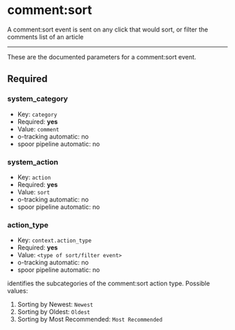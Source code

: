 # comment:sort

A comment:sort event is sent on any click that would sort, or filter the comments list of an article

---------

These are the documented parameters for a comment:sort event.

## Required

### system_category

- Key: `category`
- Required: **yes**
- Value: `comment`
- o-tracking automatic: no
- spoor pipeline automatic: no




### system_action

- Key: `action`
- Required: **yes**
- Value: `sort`
- o-tracking automatic: no
- spoor pipeline automatic: no



### action_type

- Key: `context.action_type`
- Required: **yes**
- Value: `<type of sort/filter event>`
- o-tracking automatic: no
- spoor pipeline automatic: no

identifies the subcategories of the comment:sort action type. Possible values:
1. Sorting by Newest: `Newest`
2. Sorting by Oldest: `Oldest`
3. Sorting by Most Recommended: `Most Recommended`


